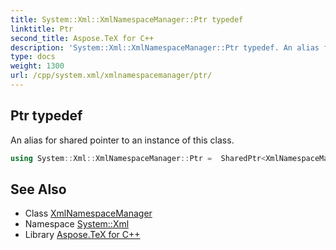 ```yaml
---
title: System::Xml::XmlNamespaceManager::Ptr typedef
linktitle: Ptr
second_title: Aspose.TeX for C++
description: 'System::Xml::XmlNamespaceManager::Ptr typedef. An alias for shared pointer to an instance of this class in C++.'
type: docs
weight: 1300
url: /cpp/system.xml/xmlnamespacemanager/ptr/
---
```

## Ptr typedef


An alias for shared pointer to an instance of this class.

```cpp
using System::Xml::XmlNamespaceManager::Ptr =  SharedPtr<XmlNamespaceManager>
```

## See Also

* Class [XmlNamespaceManager](../)
* Namespace [System::Xml](../../)
* Library [Aspose.TeX for C++](../../../)

